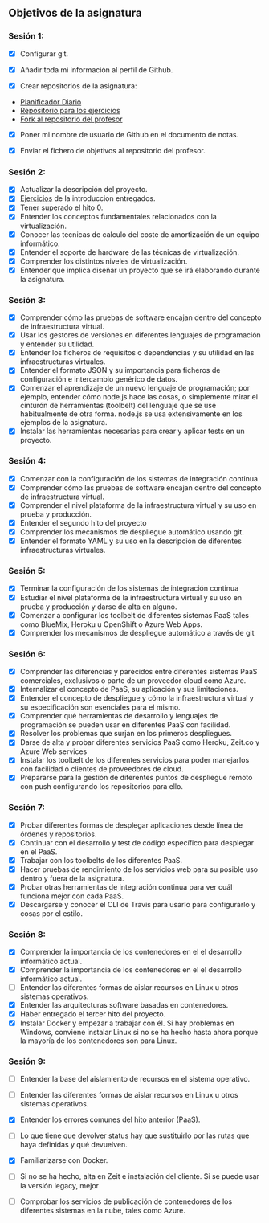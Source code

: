 ## Objetivos de la asignatura
### Sesión 1:

- [X] Configurar git.

- [X] Añadir toda mi información al perfil de Github.

- [X] Crear repositorios de la asignatura:
- [Planificador Diario](https://github.com/jomaenfe/Planificador_diario-IV1819)
- [Repositorio para los ejercicios](https://github.com/jomaenfe/Ejercicios-IV1819)
- [Fork al repositorio del profesor](https://github.com/jomaenfe/IV-18-19)

- [X] Poner mi nombre de usuario de Github en el documento de notas.

- [X] Enviar el fichero de objetivos al repositorio del profesor.

### Sesión 2:

- [X] Actualizar la descripción del proyecto.
- [X] [Ejercicios](https://github.com/jomaenfe/Ejercicios-IV1819) de la introduccion entregados.   
- [X] Tener superado el hito 0.
- [X] Entender los conceptos fundamentales relacionados con la virtualización.
- [X] Conocer las tecnicas de calculo del coste de amortización de un equipo informático.
- [X] Entender el soporte de hardware de las técnicas de virtualización.
- [X] Comprender los distintos niveles de virtualización.
- [X] Entender que implica diseñar un proyecto que se irá elaborando durante la asignatura.

### Sesión 3:

- [X] Comprender cómo las pruebas de software encajan dentro del concepto de infraestructura virtual.
- [X] Usar los gestores de versiones en diferentes lenguajes de programación y entender su utilidad.
- [X] Entender los ficheros de requisitos o dependencias y su utilidad en las infraestructuras virtuales.
- [X] Entender el formato JSON y su importancia para ficheros de configuración e intercambio genérico de datos.
- [X] Comenzar el aprendizaje de un nuevo lenguaje de programación; por ejemplo, entender cómo node.js hace las cosas, o simplemente mirar el cinturón de herramientas (toolbelt) del lenguaje que se use habitualmente de otra forma. node.js se usa extensivamente en los ejemplos de la asignatura.
- [X] Instalar las herramientas necesarias para crear y aplicar tests en un proyecto.

### Sesión 4:

- [X] Comenzar con la configuración de los sistemas de integración continua
- [X] Comprender cómo las pruebas de software encajan dentro del concepto de infraestructura virtual.
- [X] Comprender el nivel plataforma de la infraestructura virtual y su uso en prueba y producción.
- [X] Entender el segundo hito del proyecto
- [X] Comprender los mecanismos de despliegue automático usando git.
- [X] Entender el formato YAML y su uso en la descripción de diferentes infraestructuras virtuales.

### Sesión 5:

- [X] Terminar la configuración de los sistemas de integración continua 
- [X] Estudiar el nivel plataforma de la infraestructura virtual y su uso en prueba y producción y darse de alta en alguno.
- [X] Comenzar a configurar los toolbelt de diferentes sistemas PaaS tales como BlueMix, Heroku u OpenShift o Azure Web Apps.
- [X] Comprender los mecanismos de despliegue automático a través de git

### Sesión 6:

- [X] Comprender las diferencias y parecidos entre diferentes sistemas PaaS comerciales, exclusivos o parte de un proveedor cloud como Azure.
- [X] Internalizar el concepto de PaaS, su aplicación y sus limitaciones.
- [X] Entender el concepto de despliegue y cómo la infraestructura virtual y su especificación son esenciales para el mismo.
- [X] Comprender qué herramientas de desarrollo y lenguajes de programación se pueden usar en diferentes PaaS con facilidad.
- [X] Resolver los problemas que surjan en los primeros despliegues.
- [X] Darse de alta y probar diferentes servicios PaaS como Heroku, Zeit.co y Azure Web services
- [X] Instalar los toolbelt de los diferentes servicios para poder manejarlos con facilidad o clientes de proveedores de cloud.
- [X] Prepararse para la gestión de diferentes puntos de despliegue remoto con push configurando los repositorios para ello.

### Sesión 7:

- [X] Probar diferentes formas de desplegar aplicaciones desde línea de órdenes y repositorios.
- [X] Continuar con el desarrollo y test de código específico para desplegar en el PaaS.
- [X] Trabajar con los toolbelts de los diferentes PaaS.
- [X] Hacer pruebas de rendimiento de los servicios web para su posible uso dentro y fuera de la asignatura.
- [X] Probar otras herramientas de integración continua para ver cuál funciona mejor con cada PaaS.
- [X] Descargarse y conocer el CLI de Travis para usarlo para configurarlo y cosas por el estilo.

### Sesión 8:

- [X] Comprender la importancia de los contenedores en el el desarrollo informático actual.
- [X] Comprender la importancia de los contenedores en el el desarrollo informático actual.
- [ ] Entender las diferentes formas de aislar recursos en Linux u otros sistemas operativos.
- [X] Entender las arquitecturas software basadas en contenedores.
- [X] Haber entregado el tercer hito del proyecto.
- [X] Instalar Docker y empezar a trabajar con él. Si hay problemas en Windows, conviene instalar Linux si no se ha hecho hasta ahora porque la mayoría de los contenedores son para Linux.

### Sesión 9:
- [ ] Entender la base del aislamiento de recursos en el sistema operativo.
- [ ] Entender las diferentes formas de aislar recursos en Linux u otros sistemas operativos.
- [X] Entender los errores comunes del hito anterior (PaaS).
- [ ] Lo que tiene que devolver status hay que sustituirlo por las rutas que haya definidas y qué devuelven.
- [X] Familiarizarse con Docker. 
- [ ] Si no se ha hecho, alta en Zeit e instalación del cliente. Si se puede usar la versión legacy, mejor
- [ ] Comprobar los servicios de publicación de contenedores de los diferentes sistemas en la nube, tales como Azure.


